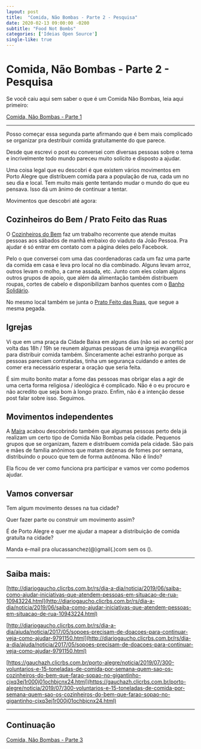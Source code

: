 ```yaml
---
layout: post
title:  "Comida, Não Bombas - Parte 2 - Pesquisa"
date: 2020-02-13 09:00:00 -0200
subtitle: "Food Not Bombs"
categories: ['Ideias Open Source']
single-like: true
---
```


# Comida, Não Bombas - Parte 2 - Pesquisa

Se você caiu aqui sem saber o que é um Comida Não Bombas, leia aqui primeiro:

[Comida, Não Bombas - Parte 1](https://lucasinocente.com/ideias%20open%20source/2019/12/09/food-not-bombs-porto-alegre.html)

---

Posso começar essa segunda parte afirmando que é bem mais complicado se organizar pra destribuir comida gratuitamente do que parece.

Desde que escrevi o post eu conversei com diversas pessoas sobre o tema e incrivelmente todo mundo pareceu muito solícito e disposto a ajudar.

Uma coisa legal que eu descobri é que existem vários movimentos em Porto Alegre que distribuem comida para a população de rua, cada um no seu dia e local. Tem muito mais gente tentando mudar o mundo do que eu pensava. Isso dá um ânimo de continuar a tentar.

Movimentos que descobri até agora:

## Cozinheiros do Bem / Prato Feito das Ruas

O [Cozinheiros do Bem](https://www.facebook.com/cozinheirosdobem/) faz um trabalho recorrente que atende muitas pessoas aos sábados de manhã embaixo do viaduto da João Pessoa. Pra ajudar é só entrar em contato com a página deles pelo Facebook. 

Pelo o que conversei com uma das coordenadoras cada um faz uma parte da comida em casa e leva pro local no dia combinado. Alguns levam arroz, outros levam o molho, a carne assada, etc. Junto com eles colam alguns outros grupos de apoio, que além da alimentação também distribuem roupas, cortes de cabelo e disponibilizam banhos quentes com o [Banho Solidário](http://www.banhosolidario.com.br/).

No mesmo local também se junta o [Prato Feito das Ruas](https://www.facebook.com/pfdasruas/), que segue a mesma pegada.


## Igrejas

Vi que em uma praça da Cidade Baixa em alguns dias (não sei ao certo) por volta das 18h / 19h se reunem algumas pessoas de uma igreja evangélica para distribuir comida também. Sinceramente achei estranho porque as pessoas pareciam contratadas, tinha um segurança cuidando e antes de comer era necessário esperar a oração que seria feita. 

É sim muito bonito matar a fome das pessoas mas obrigar elas a agir de uma certa forma religiosa / ideológica é complicado. Não é o eu procuro e não acredito que seja bom à longo prazo. Enfim, não é a intenção desse post falar sobre isso. Seguimos.


## Movimentos independentes

A [Maíra](https://www.instagram.com/ma.r.tini/) acabou descobrindo também que algumas pessoas perto dela já realizam um certo tipo de Comida Não Bombas pela cidade. Pequenos grupos que se organizam, fazem e distribuem comida pela cidade. São pais e mães de família anônimos que matam dezenas de fomes por semana, distribuindo o pouco que tem de forma autônoma. Não é lindo?

Ela ficou de ver como funciona pra participar e vamos ver como podemos ajudar.


## Vamos conversar

Tem algum movimento desses na tua cidade?

Quer fazer parte ou construir um movimento assim?

É de Porto Alegre e quer me ajudar a mapear a distribuição de comida gratuíta na cidade?

Manda e-mail pra olucassanchez(@)gmail(.)com sem os ().


---

## Saiba mais:

[http://diariogaucho.clicrbs.com.br/rs/dia-a-dia/noticia/2019/06/saiba-como-ajudar-iniciativas-que-atendem-pessoas-em-situacao-de-rua-10943224.html](http://diariogaucho.clicrbs.com.br/rs/dia-a-dia/noticia/2019/06/saiba-como-ajudar-iniciativas-que-atendem-pessoas-em-situacao-de-rua-10943224.html)

[http://diariogaucho.clicrbs.com.br/rs/dia-a-dia/ajuda/noticia/2017/05/sopoes-precisam-de-doacoes-para-continuar-veja-como-ajudar-9791150.html](http://diariogaucho.clicrbs.com.br/rs/dia-a-dia/ajuda/noticia/2017/05/sopoes-precisam-de-doacoes-para-continuar-veja-como-ajudar-9791150.html)

[https://gauchazh.clicrbs.com.br/porto-alegre/noticia/2019/07/300-voluntarios-e-15-toneladas-de-comida-por-semana-quem-sao-os-cozinheiros-do-bem-que-farao-sopao-no-gigantinho-cjxq3ej1r000j01ochbjcnx24.html](https://gauchazh.clicrbs.com.br/porto-alegre/noticia/2019/07/300-voluntarios-e-15-toneladas-de-comida-por-semana-quem-sao-os-cozinheiros-do-bem-que-farao-sopao-no-gigantinho-cjxq3ej1r000j01ochbjcnx24.html)

---

## Continuação

[Comida, Não Bombas - Parte 3](https://lucasinocente.com/ideias%20open%20source/2020/02/13/food-not-bombs-porto-alegre-parte-3.html)
